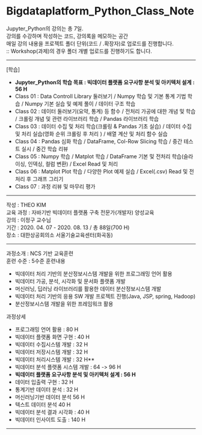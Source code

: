 # Bigdataplatform_Python_Class_Note

Jupyter_Python의 강의는 총 7일.  
강의를 수강하며 작성하는 코드, 강의록을 메모하는 공간  
매일 강의 내용을 프로젝트 폴더 단위(코드 / .확장자)로 업로드를 진행합니다.  
:: Workshop(과제)의 경우 폴더 개별 업로드를 진행하기도 합니다.  

<hr>   

[학습]  
- **Jupyter_Python의 학습 목표 : 빅데이터 플랫폼 요구사항 분석 및 아키텍처 설계 : 56 H** 
- Class 01 : Data Controll Library 둘러보기 / Numpy 학습 및 기본 통계 기법 학습 / Numpy 기본 실습 및 예제 풀이 / 데이터 구조 학습          
- Class 02 : 데이터 둘러보기(요약, 통계) 등 함수 / 전처리 가공에 대한 개념 및 학습 / 크롤링 개념 및 관련 라이브러리 학습 / Pandas 라이브러리 학습
- Class 03 : 데이터 수집 및 처리 학습(크롤링 & Pandas 기초 실습) / 데이터 수집 및 처리 실습(영화 순위 크롤링 후 처리 ) / 배열 계산 및 처리 함수 실습  
- Class 04 : Pandas 심화 학습 / DataFrame, Col-Row Slicing 학습 / 중간 테스트 실시 / 중간 학습 리뷰  
- Class 05 : Numpy 학습 / Matplot 학습 / DataFrame 기본 및 전처리 학습(슬라이싱, 인덱싱, 컬럼 변환) / Excel Read 및 처리   
- Class 06 : Matplot Plot 학습 / 다양한 Plot 예제 실습 / Excel(.csv) Read 및 전처리 후 그래프 그리기  
- Class 07 : 과정 리뷰 및 마무리 평가      
<hr>

작성 : THEO KIM   
교육 과정 : 자바기반 빅데이터 플랫폼 구축 전문가(개발자) 양성교육    
강의 : 이정구 교수님    
기간 : 2020. 04. 07 - 2020. 08. 13 / 총 88일(700 H)     
장소 : 대한상공회의소 서울기술교육센터(화곡동)    

<hr> 

과정소개 : NCS 기반 교육훈련  
훈련 수준 : 5수준 
훈련내용  
* 빅데이터 처리 기반의 분산정보시스템 개발을 위한 프로그래밍 언어 활용
* 빅데이터 가공, 분석, 시각화 및 문서화 플랫폼 개발 
* 머신러닝, 딥러닝 라이브러리를 활용한 데이터 분산정보시스템 개발    
* 빅데이터 처리 기반의 응용 SW 개발 프로젝트 진행(Java, JSP, spring, Hadoop)    
* 분산정보시스템 개발을 위한 프레임워크 활용 

과정상세 
* 프로그래밍 언어 활용 : 80 H 
* 빅데이터 플랫폼 화면 구현 : 40 H  
* 빅데이터 수집시스템 개발 : 32 H 
* 빅데이터 저장시스템 개발 : 32 H   
* 빅데이터 처리시스템 개발 : 32 H** 
* 빅데이터 분석 플랫폼 시스템 개발 : 64 -> 96 H 
* **빅데이터 플랫폼 요구사항 분석 및 아키텍처 설계 : 56 H**
* 데이터 입출력 구현 : 32 H 
* 통계기반 데이터 분석 : 32 H 
* 머신러닝기반 데이터 분석 56 H
* 텍스트 데이터 분석 40 H
* 빅데이터 분석 결과 시각화 : 40 H 
* 빅데이터 인사이트 도출 : 140 H 
  

<hr>
